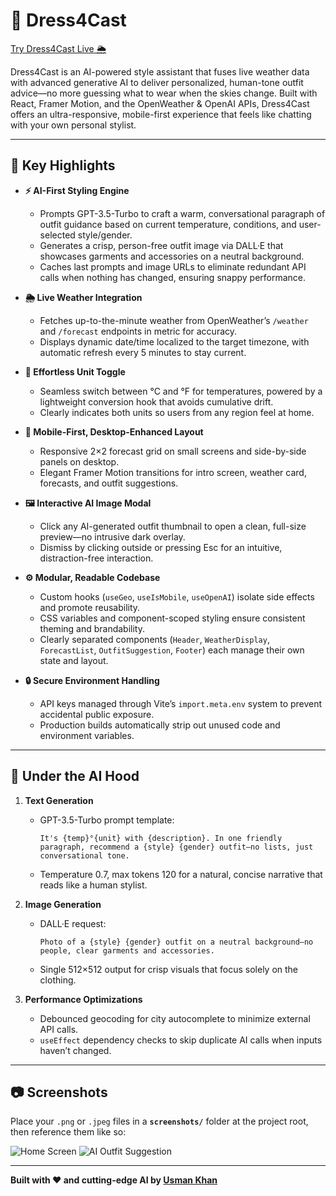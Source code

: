 # 👗 Dress4Cast

[Try Dress4Cast Live 🌦️](https://dress4cast.netlify.app/)

Dress4Cast is an AI-powered style assistant that fuses live weather data with advanced generative AI to deliver personalized, human-tone outfit advice—no more guessing what to wear when the skies change. Built with React, Framer Motion, and the OpenWeather & OpenAI APIs, Dress4Cast offers an ultra-responsive, mobile-first experience that feels like chatting with your own personal stylist.

---

## 🚀 Key Highlights

- **⚡ AI-First Styling Engine**  
  - Prompts GPT-3.5-Turbo to craft a warm, conversational paragraph of outfit guidance based on current temperature, conditions, and user-selected style/gender.  
  - Generates a crisp, person-free outfit image via DALL·E that showcases garments and accessories on a neutral background.  
  - Caches last prompts and image URLs to eliminate redundant API calls when nothing has changed, ensuring snappy performance.

- **🌦️ Live Weather Integration**  
  - Fetches up-to-the-minute weather from OpenWeather’s `/weather` and `/forecast` endpoints in metric for accuracy.  
  - Displays dynamic date/time localized to the target timezone, with automatic refresh every 5 minutes to stay current.

- **🔄 Effortless Unit Toggle**  
  - Seamless switch between °C and °F for temperatures, powered by a lightweight conversion hook that avoids cumulative drift.  
  - Clearly indicates both units so users from any region feel at home.

- **📱 Mobile-First, Desktop-Enhanced Layout**  
  - Responsive 2×2 forecast grid on small screens and side-by-side panels on desktop.  
  - Elegant Framer Motion transitions for intro screen, weather card, forecasts, and outfit suggestions.

- **🖼️ Interactive AI Image Modal**  
  - Click any AI-generated outfit thumbnail to open a clean, full-size preview—no intrusive dark overlay.  
  - Dismiss by clicking outside or pressing Esc for an intuitive, distraction-free interaction.

- **⚙️ Modular, Readable Codebase**  
  - Custom hooks (`useGeo`, `useIsMobile`, `useOpenAI`) isolate side effects and promote reusability.  
  - CSS variables and component-scoped styling ensure consistent theming and brandability.  
  - Clearly separated components (`Header`, `WeatherDisplay`, `ForecastList`, `OutfitSuggestion`, `Footer`) each manage their own state and layout.

- **🔒 Secure Environment Handling**  
  - API keys managed through Vite’s `import.meta.env` system to prevent accidental public exposure.  
  - Production builds automatically strip out unused code and environment variables.

---

## 🤖 Under the AI Hood

1. **Text Generation**  
   - GPT-3.5-Turbo prompt template:  
     ```
     It's {temp}°{unit} with {description}. In one friendly paragraph, recommend a {style} {gender} outfit—no lists, just conversational tone.
     ```  
   - Temperature 0.7, max tokens 120 for a natural, concise narrative that reads like a human stylist.

2. **Image Generation**  
   - DALL·E request:  
     ```
     Photo of a {style} {gender} outfit on a neutral background—no people, clear garments and accessories.
     ```  
   - Single 512×512 output for crisp visuals that focus solely on the clothing.

3. **Performance Optimizations**  
   - Debounced geocoding for city autocomplete to minimize external API calls.  
   - `useEffect` dependency checks to skip duplicate AI calls when inputs haven’t changed.

---

## 📷 Screenshots

Place your `.png` or `.jpeg` files in a **`screenshots/`** folder at the project root, then reference them like so:

![Home Screen](screenshots/intro.jpeg)
![AI Outfit Suggestion](screenshots/citySearch.jpeg)

---



**Built with ❤️ and cutting-edge AI by [Usman Khan](https://github.com/usmanAfzalKhan)**

```
```
